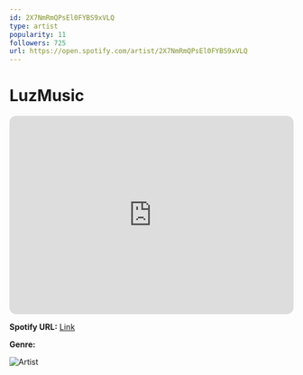 ```yaml
---
id: 2X7NmRmQPsEl0FYBS9xVLQ
type: artist
popularity: 11
followers: 725
url: https://open.spotify.com/artist/2X7NmRmQPsEl0FYBS9xVLQ
---
```

# LuzMusic

<iframe style="border-radius:12px" src="https://open.spotify.com/embed/artist/2X7NmRmQPsEl0FYBS9xVLQ" width="100%" height="352" frameBorder="0" allowfullscreen="" allow="autoplay; clipboard-write; encrypted-media; fullscreen; picture-in-picture" loading="lazy"></iframe>

**Spotify URL:** [Link](https://open.spotify.com/artist/2X7NmRmQPsEl0FYBS9xVLQ)

**Genre:** 

![Artist](https://i.scdn.co/image/ab6761610000e5ebf92247c639cb10c01abdf996)
